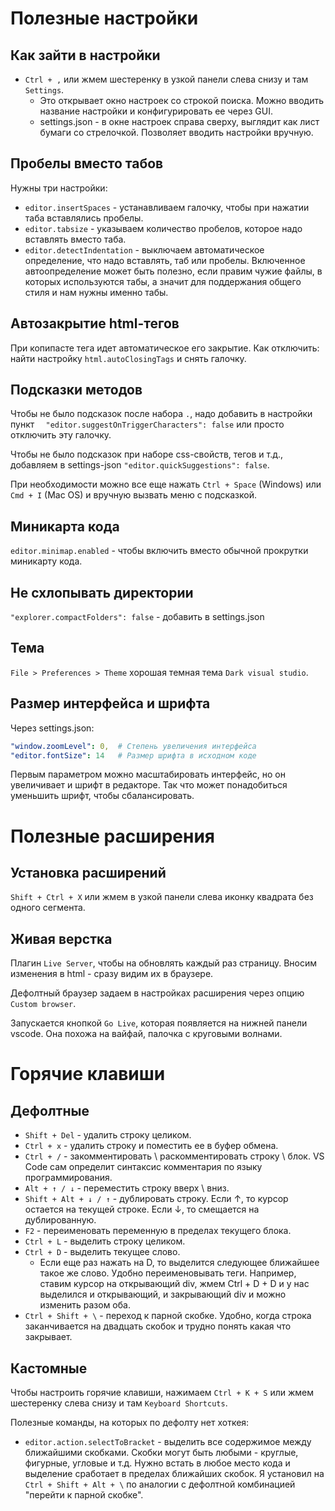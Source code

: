 # Полезные настройки

## Как зайти в настройки

* `Ctrl + ,` или жмем шестеренку в узкой панели слева снизу и там `Settings`. 
  * Это открывает окно настроек со строкой поиска. Можно вводить название настройки и конфигурировать ее через GUI.
  * settings.json - в окне настроек справа сверху, выглядит как лист бумаги со стрелочкой. Позволяет вводить настройки вручную.

## Пробелы вместо табов

Нужны три настройки:

* `editor.insertSpaces` - устанавливаем галочку, чтобы при нажатии таба вставлялись пробелы.
* `editor.tabsize` - указываем количество пробелов, которое надо вставлять вместо таба.
* `editor.detectIndentation` - выключаем автоматическое определение, что надо вставлять, таб или пробелы. Включенное автоопределение может быть полезно, если правим чужие файлы, в которых используются табы, а значит для поддержания общего стиля и нам нужны именно табы.

## Автозакрытие html-тегов

При копипасте тега идет автоматическое его закрытие. Как отключить: найти настройку `html.autoClosingTags` и снять галочку.

## Подсказки методов

Чтобы не было подсказок после набора `.`, надо добавить в настройки пункт `  "editor.suggestOnTriggerCharacters": false` или просто отключить эту галочку.

Чтобы не было подсказок при наборе css-свойств, тегов и т.д., добавляем в settings-json `"editor.quickSuggestions": false`.

При необходимости можно все еще нажать `Ctrl + Space` (Windows) или `Cmd + I` (Mac OS) и вручную вызвать меню с подсказкой.

## Миникарта кода

`editor.minimap.enabled` - чтобы включить вместо обычной прокрутки миникарту кода.

## Не схлопывать директории

`"explorer.compactFolders": false` - добавить в settings.json

## Тема

`File > Preferences > Theme` хорошая темная тема `Dark visual studio`.

## Размер интерфейса и шрифта

Через settings.json:

```yaml
"window.zoomLevel": 0,  # Степень увеличения интерфейса
"editor.fontSize": 14   # Размер шрифта в исходном коде
```

Первым параметром можно масштабировать интерфейс, но он увеличивает и шрифт в редакторе. Так что может понадобиться уменьшить шрифт, чтобы сбалансировать.

# Полезные расширения

## Установка расширений

`Shift + Ctrl + X` или жмем в узкой панели слева иконку квадрата без одного сегмента.

## Живая верстка

Плагин `Live Server`, чтобы на обновлять каждый раз страницу. Вносим изменения в html - сразу видим их в браузере.

Дефолтный браузер задаем в настройках расширения через опцию `Custom browser`. 

Запускается кнопкой `Go Live`, которая появляется на нижней панели vscode. Она похожа на вайфай, палочка с круговыми волнами.

# Горячие клавиши

## Дефолтные

* `Shift + Del` - удалить строку целиком.
* `Ctrl + x` - удалить строку и поместить ее в буфер обмена.
* `Ctrl + /` - закомментировать \ раскомментировать строку \ блок. VS Code сам определит синтаксис комментария по языку программирования.
* `Alt + ↑ / ↓` - переместить строку вверх \ вниз.
* `Shift + Alt + ↓ / ↑` - дублировать строку. Если ↑, то курсор остается на текущей строке. Если ↓, то смещается на дублированную.
* `F2` - переименовать переменную в пределах текущего блока.
* `Ctrl + L` - выделить строку целиком.
* `Ctrl + D` - выделить текущее слово.
  * Если еще раз нажать на D, то выделится следующее ближайшее такое же слово. Удобно переименовывать теги. Например, ставим курсор на открывающий div, жмем Ctrl + D + D и у нас выделился и открывающий, и закрывающий div и можно изменить разом оба.
* `Ctrl + Shift + \` - переход к парной скобке. Удобно, когда строка заканчивается на двадцать скобок и трудно понять какая что закрывает.

## Кастомные

Чтобы настроить горячие клавиши, нажимаем `Ctrl + K + S` или жмем шестеренку слева снизу и там `Keyboard Shortcuts`.

Полезные команды, на которых по дефолту нет хоткея:

* `editor.action.selectToBracket` - выделить все содержимое между ближайшими скобками. Скобки могут быть любыми - круглые, фигурные, угловые и т.д. Нужно встать в любое место кода и выделение сработает в пределах ближайших скобок. Я установил на `Ctrl + Shift + Alt + \` по аналогии с дефолтной комбинацией "перейти к парной скобке".